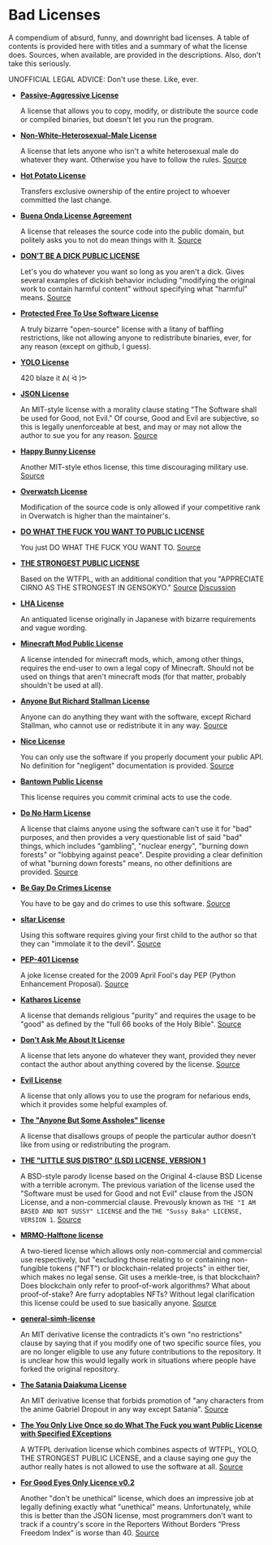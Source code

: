 # Bad Licenses
A compendium of absurd, funny, and downright bad licenses. A table of contents is provided here with titles and a summary of what the license does. Sources, when available, are provided in the descriptions. Also, don't take this seriously.

UNOFFICIAL LEGAL ADVICE: Don't use these. Like, ever.

* **[Passive-Aggressive License](passive-aggressive-license)**
  
  A license that allows you to copy, modify, or distribute the source code or compiled binaries, but doesn't let you run the program.

* **[Non-White-Heterosexual-Male License](Non-White-Heterosexual-Male.md)**

  A license that lets anyone who isn't a white heterosexual male do whatever they want. Otherwise you have to follow the rules. [Source](https://nonwhiteheterosexualmalelicense.org/)
  
* **[Hot Potato License](hot-potato-license)**

  Transfers exclusive ownership of the entire project to whoever committed the last change.
  
* **[Buena Onda License Agreement](BOLA-License)**

  A license that releases the source code into the public domain, but politely asks you to not do mean things with it. [Source](https://blitiri.com.ar/p/bola/)
  
* **[DON'T BE A DICK PUBLIC LICENSE](dbad-license.md)**
  
  Let's you do whatever you want so long as you aren't a dick. Gives several examples of dickish behavior including "modifying the original work to contain harmful content" without specifying what "harmful" means. [Source](https://github.com/philsturgeon/dbad)
  
* **[Protected Free To Use Software License](PFTUS-license)**

  A truly bizarre "open-source" license with a litany of baffling restrictions, like not allowing anyone to redistribute binaries, ever, for any reason (except on github, I guess).
  
* **[YOLO License](YOLO-LICENSE)**

  420 blaze it ᕕ( ᐛ )ᕗ
  
* **[JSON License](JSON-License.md)**

  An MIT-style license with a morality clause stating "The Software shall be used for Good, not Evil." Of course, Good and Evil are subjective, so this is legally unenforceable at best, and may or may not allow the author to sue you for any reason. [Source](http://www.json.org/license.html)

* **[Happy Bunny License](happy-bunny-license)**

  Another MIT-style ethos license, this time discouraging military use. [Source](https://glm.g-truc.net/copying.txt)

* **[Overwatch License](overwatch)**

  Modification of the source code is only allowed if your competitive rank in Overwatch is higher than the maintainer's.
  
* **[DO WHAT THE FUCK YOU WANT TO PUBLIC LICENSE](do-what-the-fuck-you-want-to-license)**

  You just DO WHAT THE FUCK YOU WANT TO. [Source](http://www.wtfpl.net/)

* **[THE STRONGEST PUBLIC LICENSE](STRONGEST-PUBLIC-LICENSE)**

  Based on the WTFPL, with an additional condition that you "APPRECIATE CIRNO AS THE STRONGEST IN GENSOKYO." [Source](https://github.com/rossy/img2xterm/blob/e24d13686c10c25f79f7a2841d8bb95c5571d261/img2xterm.c#L1-L18) [Discussion](https://github.com/rossy/img2xterm/issues/7)
  
* **[LHA License](lha-license)**

  An antiquated license originally in Japanese with bizarre requirements and vague wording.
  
* **[Minecraft Mod Public License](minecraft-mod-license)**

  A license intended for minecraft mods, which, among other things, requires the end-user to own a legal copy of Minecraft. Should not be used on things that aren't minecraft mods (for that matter, probably shouldn't be used at all).
  
* **[Anyone But Richard Stallman License](ABRMS-license.md)**

  Anyone can do anything they want with the software, except Richard Stallman, who cannot use or redistribute it in any way. [Source](https://github.com/landondyer/kasm/blob/master/LICENSE)

* **[Nice License](nice-license)**

  You can only use the software if you properly document your public API. No definition for "negligent" documentation is provided. [Source](https://bitbucket.org/haibison/binn-ir/src/master/LICENSE)

* **[Bantown Public License](Bantown-public-license)**

  This license requires you commit criminal acts to use the code.

* **[Do No Harm License](no-harm-license)**

  A license that claims anyone using the software can't use it for "bad" purposes, and then provides a very questionable list of said "bad" things, which includes "gambling", "nuclear energy", "burning down forests" or "lobbying against peace". Despite providing a clear definition of what "burning down forests" means, no other definitions are provided. [Source](https://github.com/raisely/NoHarm/blob/publish/LICENSE.md)
  
* **[Be Gay Do Crimes License](be-gay-do-crimes-license)**

  You have to be gay and do crimes to use this software. [Source](https://github.com/Xe/waifud/blob/main/LICENSE)

* **[sltar License](sltar)**

  Using this software requires giving your first child to the author so that they can "immolate it to the devil". [Source](https://github.com/Gottox/sltar/blob/f43d20638774b1f77ef4fa606330126872ae549d/LICENSE)

* **[PEP-401 License](PEP-401-license)**

  A joke license created for the 2009 April Fool's day PEP (Python Enhancement Proposal). [Source](https://www.python.org/dev/peps/pep-0401/#copyright)

* **[Katharos License](katharos-license.md)**

  A license that demands religious "purity" and requires the usage to be "good" as defined by the "full 66 books of the Holy Bible". [Source](https://github.com/katharostech/katharos-license/blob/master/LICENSE_v0.1.0.md)
  
* **[Don't Ask Me About It License](dont-ask-me.md)**

  A license that lets anyone do whatever they want, provided they never contact the author about anything covered by the license. [Source](https://github.com/mTvare6/hello-world.rs/blob/master/LICENSE)

* **[Evil License](evil-license)**

  A license that only allows you to use the program for nefarious ends, which it provides some helpful examples of.
  
* **[The "Anyone But Some Assholes" license](anyone-but-some-assholes-license)**

  A license that disallows groups of people the particular author doesn't like from using or redistributing the program.

* **[THE "LITTLE SUS DISTRO" (LSD) LICENSE, VERSION 1](lsd-license)**

  A BSD-style parody license based on the Original 4-clause BSD License with a terrible acronym. The previous variation of the license used the "Software must be used for Good and not Evil" clause from the JSON License, and a non-commercial clause. Prevously known as `THE "I AM BASED AND NOT SUSSY" LICENSE` and the `THE "Sussy Baka" LICENSE, VERSION 1`. [Source](https://github.com/Amog-OS/AmogOS/blob/main/LICENSE)

* **[MRMO-Halftone license](mrmo-halftone-license)**

  A two-tiered license which allows only non-commercial and commercial use respectively, but "excluding those relating to or containing non-fungible tokens ("NFT") or blockchain-related projects" in either tier, which makes no legal sense. Git uses a merkle-tree, is that blockchain? Does blockchain only refer to proof-of-work algorithms? What about proof-of-stake? Are furry adoptables NFTs? Without legal clarification this license could be used to sue basically anyone. [Source](https://mrmotarius.itch.io/mrmo-halftone)
  
* **[general-simh-license](general-simh-license)**

  An MIT derivative license the contradicts it's own "no restrictions" clause by saying that if you modify one of two specific source files, you are no longer eligible to use any future contributions to the repository. It is unclear how this would legally work in situations where people have forked the original repository.

* **[The Satania Daiakuma License](Satania-Daiakuma-License)**

  An MIT derivative license that forbids promotion of "any characters from the anime Gabriel Dropout in any way except Satania". [Source](https://github.com/Pizzacus/satania.moe/blob/master/LICENSE.md)

* **[The You Only Live Once so do What The Fuck you want Public License with Specified EXceptions](YOLO-WTFPL-SEX)**

  A WTFPL derivation license which combines aspects of WTFPL, YOLO, THE STRONGEST PUBLIC LICENSE, and a clause saying one guy the author really hates is not allowed to use the software at all. [Source](https://github.com/SantX27/yu-topy/blob/master/LICENSE)

* **[For Good Eyes Only Licence v0.2](for-good-eyes-only-licence-0.2.md)**

  Another "don't be unethical" license, which does an impressive job at legally defining exactly what "unethical" means. Unfortunately, while this is better than the JSON license, most programmers don't want to track if a country's score in the Reporters Without Borders “Press Freedom Index” is worse than 40. [Source](https://forgoodeyesonly.eu/)